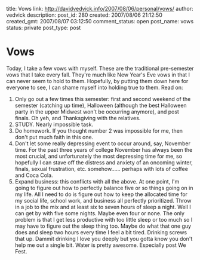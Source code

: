 title: Vows
link: http://davidvedvick.info/2007/08/06/personal/vows/
author: vedvick
description: 
post_id: 280
created: 2007/08/06 21:12:50
created_gmt: 2007/08/07 03:12:50
comment_status: open
post_name: vows
status: private
post_type: post

# Vows

Today, I take a few vows with myself. These are the traditional pre-semester vows that I take every fall. They're much like New Year's Eve vows in that I can never seem to hold to them. Hopefully, by putting them down here for everyone to see, I can shame myself into holding true to them. Read on: 

  1. Only go out a few times this semester: first and second weekend of the semester (catching up time), Halloween (although the best Halloween party in the upper Midwest won't be occurring anymore), and post finals. Oh yeh, and Thanksgiving with the relatives.
  2. STUDY. Nearly impossible task.
  3. Do homework. If you thought number 2 was impossible for me, then don't put much faith in this one.
  4. Don't let some really depressing event to occur around, say, November time. For the past three years of college November has always been the most crucial, and unfortunately the most depressing time for me, so hopefully I can stave off the distress and anxiety of an oncoming winter, finals, sexual frustration, etc. somehow...... perhaps with lots of coffee and Coca Cola.
  5. Expand business: this conflicts with all the above.
At one point, I'm going to figure out how to perfectly balance five or so things going on in my life. All I need to do is figure out how to keep the allocated time for my social life, school work, and business all perfectly prioritized. Throw in a job to the mix and at least six to seven hours of sleep a night. Well I can get by with five some nights. Maybe even four or none. The only problem is that I get less productive with too little sleep or too much so I may have to figure out the sleep thing too. Maybe do what that one guy does and sleep two hours every time I feel a bit tired. Drinking screws that up. Dammit drinking I love you deeply but you gotta know you don't help me out a single bit. Water is pretty awesome. Especially post We Fest.